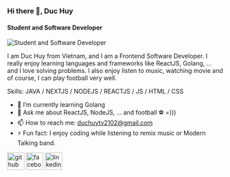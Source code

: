 ### Hi there 👋, Duc Huy
#### Student and Software Developer
![Student and Software Developer](https://e0.pxfuel.com/wallpapers/398/350/desktop-wallpaper-nillia-webdesign-web-development-management.jpg)

I am Duc Huy from Vietnam, and I am a Frontend Software Developer. I really enjoy learning languages and frameworks like ReactJS, Golang, ... and I love solving problems. I also enjoy listen to music, watching movie and of course, I can play football very well.

Skills: JAVA / NEXTJS / NODEJS / REACTJS / JS / HTML / CSS 

- 🌱 I’m currently learning Golang 
- 💬 Ask me about ReactJS, NodeJS, ... and football ⚽ =))) 
- 📫 How to reach me: duchuytv2102@gmail.com 
- ⚡ Fun fact: I enjoy coding while listening to remix music or Modern Talking band. 


[<img src='https://cdn.jsdelivr.net/npm/simple-icons@3.0.1/icons/github.svg' alt='github' height='40'>](https://github.com/DucHuy2102)  [<img src='https://cdn.jsdelivr.net/npm/simple-icons@3.0.1/icons/facebook.svg' alt='facebook' height='40'>](https://www.facebook.com/Duc.Huy2102) [<img src='https://cdn.jsdelivr.net/npm/simple-icons@3.0.1/icons/linkedin.svg' alt='linkedin' height='40'>](https://www.linkedin.com/in/duchuy2102/)  
